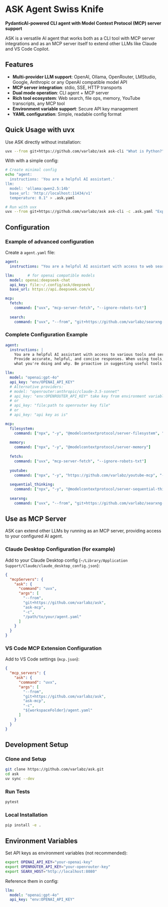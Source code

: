
# ASK Agent Swiss Knife

**PydanticAI-powered CLI agent with Model Context Protocol (MCP) server support**

ASK is a versatile AI agent that works both as a CLI tool with MCP server integrations and as an MCP server itself to extend other LLMs like Claude and VS Code Copilot.

## Features

- **Multi-provider LLM support**: OpenAI, Ollama, OpenRouter, LMStudio, Google, Anthropic or any OpenAI compatible model API
- **MCP server integration**: stdio, SSE, HTTP transports
- **Dual mode operation**: CLI agent + MCP server
- **Rich tool ecosystem**: Web search, file ops, memory, YouTube transcripts, any MCP tool
- **Environment variable support**: Secure API key management
- **YAML configuration**: Simple, readable config format

## Quick Usage with uvx

Use ASK directly without installation:

```bash
uvx --from git+https://github.com/varlabz/ask ask-cli "What is Python?"
```

With with a simple config:

```bash
# Create minimal config
echo "agent:
  instructions: 'You are a helpful AI assistant.'
llm:
  model: 'ollama:qwen2.5:14b'
  base_url: 'http://localhost:11434/v1'
  temperature: 0.1" > .ask.yaml

# Run with uvx
uvx --from git+https://github.com/varlabz/ask ask-cli -c .ask.yaml "Explain machine learning"
```

## Configuration

### Example of advanced configuration

Create a `agent.yaml` file:

```yaml
agent:
  instructions: "You are a helpful AI assistant with access to web search and file operations."

llm:      # for openai compatible models
  model: openai:deepseek-chat
  api_key: file:~/.config/ask/deepseek
  base_url: https://api.deepseek.com/v1/

mcp:
  fetch:
    command: ["uvx", "mcp-server-fetch", "--ignore-robots-txt"]
  
  search:
    command: ["uvx", "--from", "git+https://github.com/varlabz/searxng-mcp", "searxng-mcp"]
```

### Complete Configuration Example

```yaml
agent:
  instructions: |
    You are a helpful AI assistant with access to various tools and services.
    Provide accurate, helpful, and concise responses. When using tools, explain
    what you're doing and why. Be proactive in suggesting useful tools when appropriate.

llm:
  model: "openai:gpt-4o"
  api_key: "env/OPENAI_API_KEY"
  # Alternative providers:
  # model: "openrouter:anthropic/claude-3.5-sonnet"
  # api_key: "env:OPENROUTER_API_KEY" take key from environment variable OPENROUTER_API_KEY
  # or
  # api_key: "file:path to openrouter key file"
  # or
  # api_key: "api key as is"

mcp:
  filesystem:
    command: ["npx", "-y", "@modelcontextprotocol/server-filesystem", "."]
  
  memory:
    command: ["npx", "-y", "@modelcontextprotocol/server-memory"]
  
  fetch:
    command: ["uvx", "mcp-server-fetch", "--ignore-robots-txt"]
  
  youtube:
    command: ["npx", "-y", "https://github.com/varlabz/youtube-mcp", "--mcp"]
    
  sequential_thinking:
    command: ["npx", "-y", "@modelcontextprotocol/server-sequential-thinking"]
  
  searxng:
    command: ["uvx", "--from", "git+https://github.com/varlabz/searxng-mcp", "searxng-mcp"]
```

## Use as MCP Server

ASK can extend other LLMs by running as an MCP server, providing access to your configured AI agent.

### Claude Desktop Configuration (for example)

Add to your Claude Desktop config (`~/Library/Application Support/Claude/claude_desktop_config.json`):

```json
{
  "mcpServers": {
    "ask": {
      "command": "uvx",
      "args": [
        "--from",
        "git+https://github.com/varlabz/ask",
        "ask-mcp",
        "-c",
        "/path/to/your/agent.yaml"
      ]
    }
  }
}
```

### VS Code MCP Extension Configuration

Add to VS Code settings (`mcp.json`):

```json
{
  "mcp_servers": {
    "ask": {
      "command": "uvx",
      "args": [
        "--from", 
        "git+https://github.com/varlabz/ask",
        "ask-mcp",
        "-c",
        "${workspaceFolder}/agent.yaml"
      ]
    }
  }
}
```

## Development Setup

### Clone and Setup

```bash
git clone https://github.com/varlabz/ask.git
cd ask
uv sync --dev
```

### Run Tests

```bash
pytest 
```

### Local Installation

```bash
pip install -e .
```

## Environment Variables

Set API keys as environment variables (not recommended):

```bash
export OPENAI_API_KEY="your-openai-key"
export OPENROUTER_API_KEY="your-openrouter-key"
export SEARX_HOST="http://localhost:8080"
```

Reference them in config:

```yaml
llm:
  model: "openai:gpt-4o"
  api_key: "env:OPENAI_API_KEY"
```

